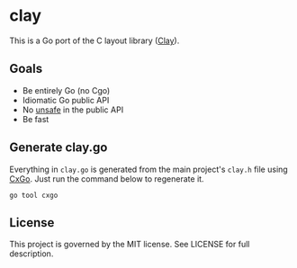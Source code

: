 # clay

This is a Go port of the C layout library ([Clay](https://github.com/nicbarker/clay)).

## Goals

* Be entirely Go (no Cgo)
* Idiomatic Go public API
* No [unsafe](https://pkg.go.dev/unsafe) in the public API
* Be fast

## Generate clay.go

Everything in `clay.go` is generated from the main project's `clay.h` file using [CxGo](https://github.com/gotranspile/cxgo).
Just run the command below to regenerate it.
```shell
go tool cxgo
```

## License

This project is governed by the MIT license. See LICENSE for full description.